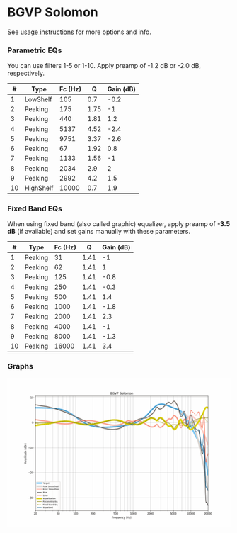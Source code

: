 # BGVP Solomon
See [usage instructions](https://github.com/jaakkopasanen/AutoEq#usage) for more options and info.

### Parametric EQs
You can use filters 1-5 or 1-10. Apply preamp of -1.2 dB or -2.0 dB, respectively.

|   # | Type      |   Fc (Hz) |    Q |   Gain (dB) |
|-----|-----------|-----------|------|-------------|
|   1 | LowShelf  |       105 | 0.7  |        -0.2 |
|   2 | Peaking   |       175 | 1.75 |        -1   |
|   3 | Peaking   |       440 | 1.81 |         1.2 |
|   4 | Peaking   |      5137 | 4.52 |        -2.4 |
|   5 | Peaking   |      9751 | 3.37 |        -2.6 |
|   6 | Peaking   |        67 | 1.92 |         0.8 |
|   7 | Peaking   |      1133 | 1.56 |        -1   |
|   8 | Peaking   |      2034 | 2.9  |         2   |
|   9 | Peaking   |      2992 | 4.2  |         1.5 |
|  10 | HighShelf |     10000 | 0.7  |         1.9 |

### Fixed Band EQs
When using fixed band (also called graphic) equalizer, apply preamp of **-3.5 dB** (if available) and set gains manually with these parameters.

|   # | Type    |   Fc (Hz) |    Q |   Gain (dB) |
|-----|---------|-----------|------|-------------|
|   1 | Peaking |        31 | 1.41 |        -1   |
|   2 | Peaking |        62 | 1.41 |         1   |
|   3 | Peaking |       125 | 1.41 |        -0.8 |
|   4 | Peaking |       250 | 1.41 |        -0.3 |
|   5 | Peaking |       500 | 1.41 |         1.4 |
|   6 | Peaking |      1000 | 1.41 |        -1.8 |
|   7 | Peaking |      2000 | 1.41 |         2.3 |
|   8 | Peaking |      4000 | 1.41 |        -1   |
|   9 | Peaking |      8000 | 1.41 |        -1.3 |
|  10 | Peaking |     16000 | 1.41 |         3.4 |

### Graphs
![](./BGVP%20Solomon.png)
